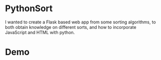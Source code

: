 # PythonSort
I wanted to create a Flask based web app from some sorting algorithms, to both obtain knowledge on different sorts, and how to incorporate JavaScript and HTML with python.

# Demo

